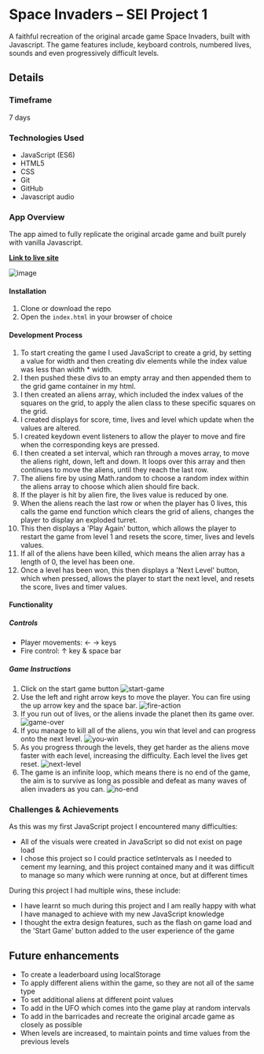 # Space Invaders – SEI Project 1

A faithful recreation of the original arcade game Space Invaders, built with Javascript. The game features include, keyboard controls, numbered lives, sounds and even progressively difficult levels.

## Details

### Timeframe

7 days

### Technologies Used

* JavaScript (ES6)
* HTML5
* CSS
* Git
* GitHub
* Javascript audio

### App Overview

The app aimed to fully replicate the original arcade game and built purely with vanilla Javascript.

[**Link to live site**](https://sammii.dev/space-invaders/)

![image](https://user-images.githubusercontent.com/40900195/55617060-34d5ac80-578b-11e9-9278-06a6a0485bc5.png)

#### Installation

1. Clone or download the repo
1. Open the `index.html` in your browser of choice

#### Development Process

1. To start creating the game I used JavaScript to create a grid, by setting a value for width and then creating div elements while the index value was less than width * width.
1. I then pushed these divs to an empty array and then appended them to the grid game container in my html.
1. I then created an aliens array, which included the index values of the squares on the grid, to apply the alien class to these specific squares on the grid.
1. I created displays for score, time, lives and level which update when the values are altered.
1. I created keydown event listeners to allow the player to move and fire when the corresponding keys are pressed.
1. I then created a set interval, which ran through a moves array, to move the aliens right, down, left and down. It loops over this array and then continues to move the aliens, until they reach the last row.
1. The aliens fire by using Math.random to choose a random index within the aliens array to choose which alien should fire back.
1. If the player is hit by alien fire, the lives value is reduced by one.
1. When the aliens reach the last row or when the player has 0 lives, this calls the game end function which clears the grid of aliens, changes the player to display an exploded turret.
1. This then displays a 'Play Again' button, which allows the player to restart the game from level 1 and resets the score, timer, lives and levels values.
1. If all of the aliens have been killed, which means the alien array has a length of 0, the level has been one.
1. Once a level has been won, this then displays a 'Next Level' button, which when pressed, allows the player to start the next level, and resets the score, lives and timer values.

#### Functionality

##### Controls

* Player movements: ← → keys
* Fire control: ↑ key & space bar

##### Game Instructions

1. Click on the start game button
![start-game](https://user-images.githubusercontent.com/40900195/55618431-69973300-578e-11e9-8eae-1a74593fbb30.png)
1. Use the left and right arrow keys to move the player. You can fire using the up arrow key and the space bar.
![fire-action](https://user-images.githubusercontent.com/40900195/55618541-aebb6500-578e-11e9-9321-78210fc8f7c5.png)
1. If you run out of lives, or the aliens invade the planet then its game over.
![game-over](https://user-images.githubusercontent.com/40900195/55618568-c7c41600-578e-11e9-915c-2888111298b6.png)
1. If you manage to kill all of the aliens, you win that level and can progress onto the next level.
![you-win](https://user-images.githubusercontent.com/40900195/55618605-e1655d80-578e-11e9-8c21-2cd49fd25bee.png)
1. As you progress through the levels, they get harder as the aliens move faster with each level, increasing the difficulty. Each level the lives get reset.
![next-level](https://user-images.githubusercontent.com/40900195/55618685-08bc2a80-578f-11e9-9bb2-208cc4c79701.png)
1. The game is an infinite loop, which means there is no end of the game, the aim is to survive as long as possible and defeat as many waves of alien invaders as you can.
![no-end](https://user-images.githubusercontent.com/40900195/55618901-8d0ead80-578f-11e9-88ef-822d5457354f.png)

### Challenges & Achievements

As this was my first JavaScript project I encountered many difficulties:

* All of the visuals were created in JavaScript so did not exist on page load
* I chose this project so I could practice setIntervals as I needed to cement my learning, and this project contained many and it was difficult to manage so many which were running at once, but at different times

During this project I had multiple wins, these include:

* I have learnt so much during this project and I am really happy with what I have managed to achieve with my new JavaScript knowledge
* I thought the extra design features, such as the flash on game load and the 'Start Game' button added to the user experience of the game

## Future enhancements

* To create a leaderboard using localStorage
* To apply different aliens within the game, so they are not all of the same type
* To set additional aliens at different point values
* To add in the UFO which comes into the game play at random intervals
* To add in the barricades and recreate the original arcade game as closely as possible
* When levels are increased, to maintain points and time values from the previous levels
  
